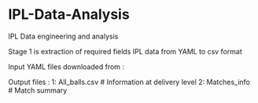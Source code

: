 # IPL-Data-Analysis
IPL Data engineering and analysis 

Stage 1 is extraction of  required fields  IPL data from YAML to csv format

Input YAML files downloaded from : 

Output files : 1:  All_balls.csv # Information at  delivery level
               2:  Matches_info # Match summary 
